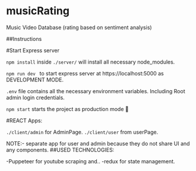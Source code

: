 # musicRating
Music Video Database (rating based on sentiment analysis)

##Instructions

#Start Express server

`npm install` inside `./server/` will install all necessary node_modules.

`npm run dev ` to start express server at https://localhost:5000 as DEVELOPMENT MODE.

`.env` file contains all the necessary environment variables. Including Root admin login credentials.


`npm start` starts the project as production mode :tada:

#REACT Apps:

`./client/admin` for AdminPage.
`./client/user` from userPage.

NOTE:- separate app for user and admin because they do not share UI and any components.
##USED TECHNOLOGIES:

-Puppeteer for youtube scraping and..
-redux for state management.
